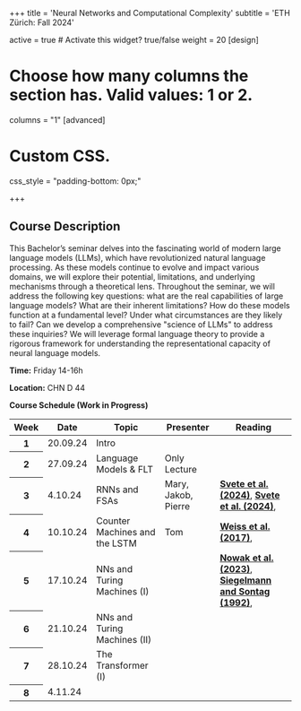 +++
title = 'Neural Networks and Computational Complexity'
subtitle = 'ETH Zürich: Fall 2024'


active = true  # Activate this widget? true/false
weight = 20
[design]
  # Choose how many columns the section has. Valid values: 1 or 2.
  columns = "1"
[advanced]
 # Custom CSS. 
 css_style = "padding-bottom: 0px;"

+++
## Course Description
This Bachelor’s seminar delves into the fascinating world of modern large language models (LLMs), which have revolutionized natural language processing. As these models continue to evolve and impact various domains, we will explore their potential, limitations, and underlying mechanisms through a theoretical lens. Throughout the seminar, we will address the following key questions: what are the real capabilities of large language models? What are their inherent limitations? How do these models function at a fundamental level? Under what circumstances are they likely to fail? Can we develop a comprehensive "science of LLMs" to address these inquiries? We will leverage formal language theory to provide a rigorous framework for understanding the representational capacity of neural language models.

**Time:** Friday 14-16h

**Location:** CHN D 44

**Course Schedule (Work in Progress)**

<table class="table">
  <head>
    <base target="_blank">
  </head>
  <thead>
    <tr>
      <th scope="col" style='white-space:nowrap'>Week</th>
      <th scope="col" style='white-space:nowrap'>Date</th>
      <th scope="col" style='white-space:nowrap'>Topic</th>
      <th scope="col" style='white-space:nowrap'>Presenter</th>
      <th scope="col" style='white-space:nowrap'>Reading</th>
    </tr>
  </thead>
  <tbody>
    <tr>
      <th scope="row">1</th>
      <td>20.09.24</td>
      <td> Intro </td>
      <td> 
      </td>
      <td>
      </td>
    </tr>  
    <tr>
      <th scope="row">2</th>
      <td>27.09.24</td>
      <td> Language Models & FLT </td>
      <td> Only Lecture
      </td>
      <td>
      </td>
    </tr>  
     <tr>
      <th scope="row">3</th>
      <td>4.10.24</td>
      <td> RNNs and FSAs </td>
      <td> Mary, Jakob, Pierre
      </td>
      <td> <a href=https://aclanthology.org/2024.naacl-long.380/ target="_blank"><b> Svete et al. (2024)</b></a>, <a href=https://aclanthology.org/2024.findings-acl.244/ target="_blank"><b> Svete et al. (2024)</b></a>,
      </td>
    </tr>  
    <tr>
      <th scope="row">4</th>
      <td>10.10.24</td>
      <td> Counter Machines and the LSTM </td>
      <td>
      Tom
      </td>
      <td> <a href=https://aclanthology.org/P18-2117.pdf target="_blank"><b> Weiss et al. (2017)</b></a>,
      </td>
    </tr>  
    <tr>
      <th scope="row">5</th>
      <td>17.10.24</td>
      <td> NNs and Turing Machines (I) </td>
      <td>
      </td>
      <td>
      <a href=https://aclanthology.org/2023.emnlp-main.434v2.pdf target="_blank"><b> Nowak et al. (2023)</b></a>,
      <a href=https://aclanthology.org/2023.emnlp-main.434v2.pdf target="_blank"><b> Siegelmann and Sontag (1992)</b></a>,
      </td>
    </tr>  
    <tr>
      <th scope="row">6</th>
      <td>21.10.24</td>
      <td> NNs and Turing Machines (II) </td>
      <td>
      </td>
      <td>
      </td>
    </tr>  
    <tr>
      <th scope="row">7</th>
      <td>28.10.24</td>
      <td> The Transformer (I) </td>
      <td>
      </td>
      <td>
      </td>
    </tr>  
    <tr>
      <th scope="row">8</th>
      <td>4.11.24</td>
      <td>  </td>
      <td>
      </td>
      <td>
      </td>
    </tr>  
  </tbody>
</table>



